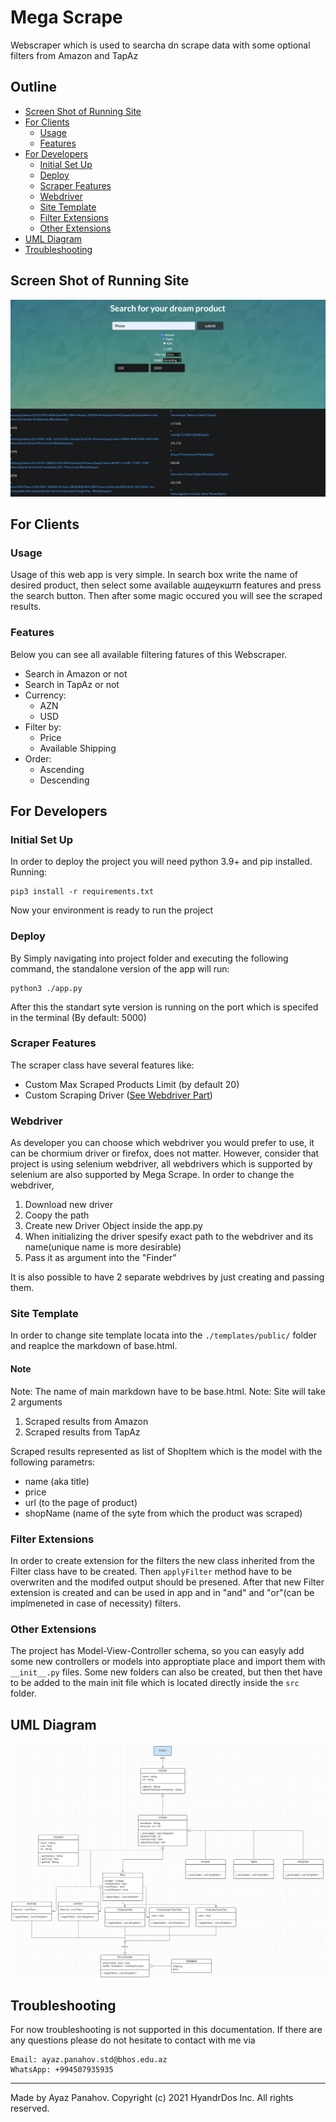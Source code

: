 # Mega Scrape

Webscraper which is used to searcha dn scrape data with some optional filters from Amazon and TapAz

## Outline
- [Screen Shot of Running Site](#screen-shot-of-running-site)
- [For Clients](#for-clients)
  - [Usage](#usage)
  - [Features](#features)
- [For Developers](#for-developers)
  - [Initial Set Up](#initial-set-up)
  - [Deploy](#deploy)
  - [Scraper Features](#scraper-features)
  - [Webdriver](#webdriver)
  - [Site Template](#site-template)
  - [Filter Extensions](#filter-extensions)
  - [Other Extensions](#other-extensions)
- [UML Diagram](#uml-diagram)
- [Troubleshooting](#troubleshooting)


## Screen Shot of Running Site
![Screen Shot of Running Site](./ss_from_site.png)

## For Clients


### Usage
Usage of this web app is very simple. In search box write the name of desired product, then select some available ашдеукштп features and press the search button. Then after some magic occured you will see the scraped results.

### Features
Below you can see all available filtering fatures of this Webscraper.

- Search in Amazon or not
- Search in TapAz or not
- Currency:
  - AZN
  - USD
- Filter by:
  - Price
  - Available Shipping
- Order:
  - Ascending
  - Descending



## For Developers

### Initial Set Up
In order to deploy the project you will need python 3.9+ and pip installed. Running:
```
pip3 install -r requirements.txt
```
Now your environment is ready to run the project

### Deploy
By Simply navigating into project folder and executing the following command, the standalone version of the app will run:
```
python3 ./app.py
```
After this the standart syte version is running on the port which is specifed in the terminal (By default: 5000)

### Scraper Features
The scraper class have several features like:
- Custom Max Scraped Products Limit (by default 20)
- Custom Scraping Driver ([See Webdriver Part](#webdriver))

### Webdriver
As developer you can choose which webdriver you would prefer to use, it can be chormium driver or firefox, does not matter. However, consider that project is using selenium webdriver, all webdrivers which is supported by selenium are also supported by Mega Scrape.
In order to change the webdriver,
1. Download new driver
2. Coopy the path
3. Create new Driver Object inside the app.py
4. When initializing the driver spesify exact path to the webdriver and its name(unique name is more desirable)
5. Pass it as argument into the "Finder"

It is also possible to have 2 separate webdrives by just creating and passing them.

### Site Template
In order to change site template locata into the `./templates/public/` folder and reaplce the markdown of base.html.

#### Note
Note: The name of main markdown have to be base.html.
Note: Site will take 2 arguments
1. Scraped results from Amazon
2. Scraped results from TapAz

Scraped results represented as list of ShopItem which is the model with the following parametrs:
- name (aka title)
- price
- url (to the page of product)
- shopName (name of the syte from which the product was scraped)

### Filter Extensions
In order to create extension for the filters the new class inherited from the Filter class have to be created. Then `applyFilter` method have to be overwriten and the modifed output should be presened.
After that new Filter extension is created and can be used in app and in "and" and "or"(can be implmeneted in case of necessity) filters.

### Other Extensions
The project has Model-View-Controller schema, so you can easyly add some new controllers or models into approptiate place and import them with `__init__.py` files. Some new folders can also be created, but then thet have to be added to the main init file which is located directly inside the `src` folder.

## UML Diagram
![UML Diagram](./uml_diagram.png)

## Troubleshooting

For now troubleshooting is not supported in this documentation. If there are any questions please do not hesitate to contact with me via
```
Email: ayaz.panahov.std@bhos.edu.az
WhatsApp: +994507935935
```
--------------------------------------------------------------------
Made by Ayaz Panahov.
Copyright (c) 2021 HyandrDos Inc. All rights reserved.
